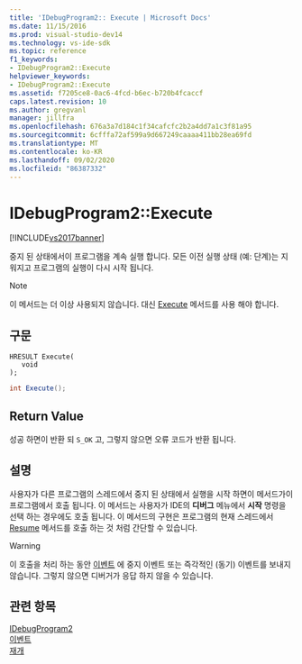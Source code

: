 ```yaml
---
title: 'IDebugProgram2:: Execute | Microsoft Docs'
ms.date: 11/15/2016
ms.prod: visual-studio-dev14
ms.technology: vs-ide-sdk
ms.topic: reference
f1_keywords:
- IDebugProgram2::Execute
helpviewer_keywords:
- IDebugProgram2::Execute
ms.assetid: f7205ce8-0ac6-4fcd-b6ec-b720b4fcaccf
caps.latest.revision: 10
ms.author: gregvanl
manager: jillfra
ms.openlocfilehash: 676a3a7d184c1f34cafcfc2b2a4dd7a1c3f81a95
ms.sourcegitcommit: 6cfffa72af599a9d667249caaaa411bb28ea69fd
ms.translationtype: MT
ms.contentlocale: ko-KR
ms.lasthandoff: 09/02/2020
ms.locfileid: "86387332"
---
```

# <a name="idebugprogram2execute"></a>IDebugProgram2::Execute
[!INCLUDE[vs2017banner](../../../includes/vs2017banner.md)]

중지 된 상태에서이 프로그램을 계속 실행 합니다. 모든 이전 실행 상태 (예: 단계)는 지워지고 프로그램의 실행이 다시 시작 됩니다.  
  
> [!NOTE]
> 이 메서드는 더 이상 사용되지 않습니다. 대신 [Execute](../../../extensibility/debugger/reference/idebugprocess3-execute.md) 메서드를 사용 해야 합니다.  
  
## <a name="syntax"></a>구문  
  
```cpp#  
HRESULT Execute(  
   void  
);  
```  
  
```csharp  
int Execute();  
```  
  
## <a name="return-value"></a>Return Value  
 성공 하면이 반환 되 `S_OK` 고, 그렇지 않으면 오류 코드가 반환 됩니다.  
  
## <a name="remarks"></a>설명  
 사용자가 다른 프로그램의 스레드에서 중지 된 상태에서 실행을 시작 하면이 메서드가이 프로그램에서 호출 됩니다. 이 메서드는 사용자가 IDE의 **디버그** 메뉴에서 **시작** 명령을 선택 하는 경우에도 호출 됩니다. 이 메서드의 구현은 프로그램의 현재 스레드에서 [Resume](../../../extensibility/debugger/reference/idebugthread2-resume.md) 메서드를 호출 하는 것 처럼 간단할 수 있습니다.  
  
> [!WARNING]
> 이 호출을 처리 하는 동안 [이벤트](../../../extensibility/debugger/reference/idebugeventcallback2-event.md) 에 중지 이벤트 또는 즉각적인 (동기) 이벤트를 보내지 않습니다. 그렇지 않으면 디버거가 응답 하지 않을 수 있습니다.  
  
## <a name="see-also"></a>관련 항목  
 [IDebugProgram2](../../../extensibility/debugger/reference/idebugprogram2.md)   
 [이벤트](../../../extensibility/debugger/reference/idebugeventcallback2-event.md)   
 [재개](../../../extensibility/debugger/reference/idebugthread2-resume.md)
